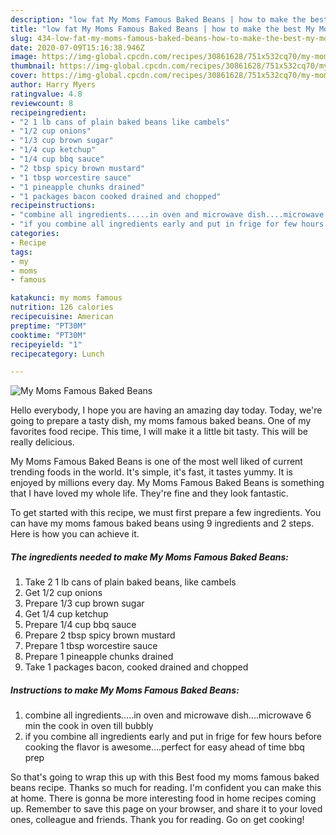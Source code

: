 ```yaml
---
description: "low fat My Moms Famous Baked Beans | how to make the best My Moms Famous Baked Beans"
title: "low fat My Moms Famous Baked Beans | how to make the best My Moms Famous Baked Beans"
slug: 434-low-fat-my-moms-famous-baked-beans-how-to-make-the-best-my-moms-famous-baked-beans
date: 2020-07-09T15:16:38.946Z
image: https://img-global.cpcdn.com/recipes/30861628/751x532cq70/my-moms-famous-baked-beans-recipe-main-photo.jpg
thumbnail: https://img-global.cpcdn.com/recipes/30861628/751x532cq70/my-moms-famous-baked-beans-recipe-main-photo.jpg
cover: https://img-global.cpcdn.com/recipes/30861628/751x532cq70/my-moms-famous-baked-beans-recipe-main-photo.jpg
author: Harry Myers
ratingvalue: 4.8
reviewcount: 8
recipeingredient:
- "2 1 lb cans of plain baked beans like cambels"
- "1/2 cup onions"
- "1/3 cup brown sugar"
- "1/4 cup ketchup"
- "1/4 cup bbq sauce"
- "2 tbsp spicy brown mustard"
- "1 tbsp worcestire sauce"
- "1 pineapple chunks drained"
- "1 packages bacon cooked drained and chopped"
recipeinstructions:
- "combine all ingredients.....in oven and microwave dish....microwave 6 min the cook in oven till bubbly"
- "if you combine all ingredients early and put in frige for few hours before cooking the flavor is awesome....perfect for easy ahead of time bbq prep"
categories:
- Recipe
tags:
- my
- moms
- famous

katakunci: my moms famous 
nutrition: 126 calories
recipecuisine: American
preptime: "PT30M"
cooktime: "PT30M"
recipeyield: "1"
recipecategory: Lunch

---
```



![My Moms Famous Baked Beans](https://img-global.cpcdn.com/recipes/30861628/751x532cq70/my-moms-famous-baked-beans-recipe-main-photo.jpg)

Hello everybody, I hope you are having an amazing day today. Today, we're going to prepare a tasty dish, my moms famous baked beans. One of my favorites food recipe. This time, I will make it a little bit tasty. This will be really delicious.



My Moms Famous Baked Beans is one of the most well liked of current trending foods in the world. It's simple, it's fast, it tastes yummy. It is enjoyed by millions every day. My Moms Famous Baked Beans is something that I have loved my whole life. They're fine and they look fantastic.


To get started with this recipe, we must first prepare a few ingredients. You can have my moms famous baked beans using 9 ingredients and 2 steps. Here is how you can achieve it.

<!--inarticleads1-->

##### The ingredients needed to make My Moms Famous Baked Beans:

1. Take 2 1 lb cans of plain baked beans, like cambels
1. Get 1/2 cup onions
1. Prepare 1/3 cup brown sugar
1. Get 1/4 cup ketchup
1. Prepare 1/4 cup bbq sauce
1. Prepare 2 tbsp spicy brown mustard
1. Prepare 1 tbsp worcestire sauce
1. Prepare 1 pineapple chunks drained
1. Take 1 packages bacon, cooked drained and chopped




<!--inarticleads2-->

##### Instructions to make My Moms Famous Baked Beans:

1. combine all ingredients.....in oven and microwave dish....microwave 6 min the cook in oven till bubbly
1. if you combine all ingredients early and put in frige for few hours before cooking the flavor is awesome....perfect for easy ahead of time bbq prep




So that's going to wrap this up with this Best food my moms famous baked beans recipe. Thanks so much for reading. I'm confident you can make this at home. There is gonna be more interesting food in home recipes coming up. Remember to save this page on your browser, and share it to your loved ones, colleague and friends. Thank you for reading. Go on get cooking!
